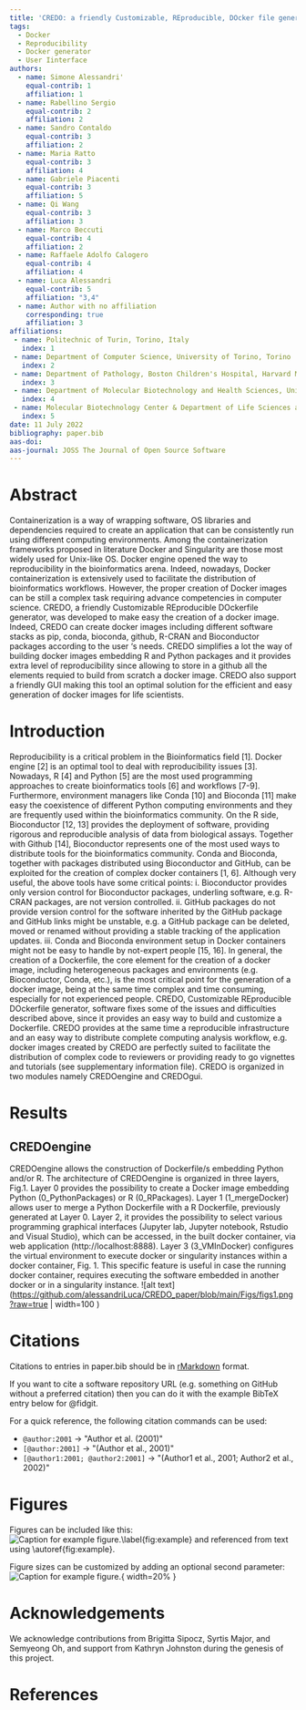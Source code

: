 ```yaml
---
title: 'CREDO: a friendly Customizable, REproducible, DOcker file generator'
tags:
  - Docker 
  - Reproducibility
  - Docker generator
  - User Iinterface 
authors:
  - name: Simone Alessandri'
    equal-contrib: 1 
    affiliation: 1
  - name: Rabellino Sergio
    equal-contrib: 2 
    affiliation: 2
  - name: Sandro Contaldo
    equal-contrib: 3 
    affiliation: 2
  - name: Maria Ratto
    equal-contrib: 3
    affiliation: 4
  - name: Gabriele Piacenti 
    equal-contrib: 3
    affiliation: 5
  - name: Qi Wang
    equal-contrib: 3 
    affiliation: 3
  - name: Marco Beccuti
    equal-contrib: 4
    affiliation: 2
  - name: Raffaele Adolfo Calogero
    equal-contrib: 4 
    affiliation: 4
  - name: Luca Alessandri
    equal-contrib: 5 
    affiliation: "3,4"
  - name: Author with no affiliation
    corresponding: true
    affiliation: 3
affiliations:
 - name: Politechnic of Turin, Torino, Italy
   index: 1
 - name: Department of Computer Science, University of Torino, Torino
   index: 2
 - name: Department of Pathology, Boston Children's Hospital, Harvard Medical School, Boston, MA, USA
   index: 3
 - name: Department of Molecular Biotechnology and Health Sciences, University of Torino, Torino
   index: 4
 - name: Molecular Biotechnology Center & Department of Life Sciences and Systems Biology, University of Turin, Torino, Italy
   index: 5
date: 11 July 2022
bibliography: paper.bib
aas-doi: 
aas-journal: JOSS The Journal of Open Source Software
---
```


# Abstract

Containerization is a way of wrapping software, OS libraries and dependencies required to create an application that can be consistently run using different computing environments. Among the containerization frameworks proposed in literature Docker and Singularity are those most widely used for Unix-like OS. Docker engine opened the way to reproducibility in the bioinformatics arena. Indeed, nowadays, Docker containerization is extensively used to facilitate the distribution of bioinformatics workflows. However, the proper creation of Docker images can be still a complex task requiring advance competencies in computer science. CREDO, a friendly Customizable REproducible DOckerfile generator, was developed to make easy the creation of a docker image. Indeed, CREDO can create docker images including different software stacks as pip, conda, bioconda, github, R-CRAN and Bioconductor packages according to the user ‘s needs. CREDO simplifies a lot the way of building docker images embedding R and Python packages and it provides extra level of reproducibility since allowing to store in a github all the elements requied to build from scratch a docker image. CREDO also support a friendly GUI making this tool an optimal solution for the efficient and easy generation of docker images for life scientists.

# Introduction

Reproducibility is a critical problem in the Bioinformatics field [1]. Docker engine [2] is an optimal tool to deal with reproducibility issues [3]. Nowadays, R [4] and Python [5] are the most used programming approaches to create bioinformatics tools [6] and workflows [7-9]. Furthermore, environment managers like Conda [10] and Bioconda [11] make easy the coexistence of different Python computing environments and they are frequently used within the bioinformatics community. On the R side, Bioconductor [12, 13] provides the deployment of software, providing rigorous and reproducible analysis of data from biological assays. Together with Github [14], Bioconductor represents one of the most used ways to distribute tools for the bioinformatics community.
Conda and Bioconda, together with packages distributed using Bioconductor and GitHub, can be exploited for the creation of complex docker containers [1, 6]. Although very useful, the above tools have some critical points: i. Bioconductor provides only version control for Bioconductor packages, underling software, e.g. R-CRAN packages, are not version controlled. ii. GitHub packages do not provide version control for the software inherited by the GitHub package and GitHub links might be unstable, e.g. a GitHub package can be deleted, moved or renamed without providing a stable tracking of the application updates. iii. Conda and Bioconda environment setup in Docker containers might not be easy to handle by not-expert people [15, 16].
In general, the creation of a Dockerfile, the core element for the creation of a docker image, including heterogeneous packages and environments (e.g. Bioconductor, Conda, etc.), is the most critical point for the generation of a docker image, being at the same time complex and time consuming, especially for not experienced people. CREDO, Customizable REproducible DOckerfile generator, software fixes some of the issues and difficulties described above, since it provides an easy way to build and customize a Dockerfile. CREDO provides at the same time a reproducible infrastructure and an easy way to distribute complete computing analysis workflow, e.g. docker images created by CREDO are perfectly suited to facilitate the distribution of complex code to reviewers or providing ready to go vignettes and tutorials (see supplementary information file). 
CREDO is organized in two modules namely CREDOengine and CREDOgui.

# Results
## CREDOengine

CREDOengine allows the construction of Dockerfile/s embedding Python and/or R. The architecture of CREDOengine is organized in three layers, Fig.1.
Layer 0 provides the possibility to create a Docker image embedding Python (0_PythonPackages) or R (0_RPackages). Layer 1 (1_mergeDocker) allows user to merge a Python Dockerfile with a R Dockerfile, previously generated at Layer 0. Layer 2, it provides the possibility to select various programming graphical interfaces (Jupyter lab, Jupyter notebook, Rstudio and Visual Studio), which can be accessed, in the built docker container, via web application (http://localhost:8888). Layer 3 (3_VMInDocker) configures the virtual environment to execute docker or singularity instances within a docker container, Fig. 1. This specific feature is useful in case the running docker container, requires executing the software embedded in another docker or in a singularity instance.
![alt text](https://github.com/alessandriLuca/CREDO_paper/blob/main/Figs/figs1.png?raw=true  | width=100 )

# Citations

Citations to entries in paper.bib should be in
[rMarkdown](http://rmarkdown.rstudio.com/authoring_bibliographies_and_citations.html)
format.

If you want to cite a software repository URL (e.g. something on GitHub without a preferred
citation) then you can do it with the example BibTeX entry below for @fidgit.

For a quick reference, the following citation commands can be used:
- `@author:2001`  ->  "Author et al. (2001)"
- `[@author:2001]` -> "(Author et al., 2001)"
- `[@author1:2001; @author2:2001]` -> "(Author1 et al., 2001; Author2 et al., 2002)"

# Figures

Figures can be included like this:
![Caption for example figure.\label{fig:example}](figure.png)
and referenced from text using \autoref{fig:example}.

Figure sizes can be customized by adding an optional second parameter:
![Caption for example figure.](figure.png){ width=20% }

# Acknowledgements

We acknowledge contributions from Brigitta Sipocz, Syrtis Major, and Semyeong
Oh, and support from Kathryn Johnston during the genesis of this project.

# References
